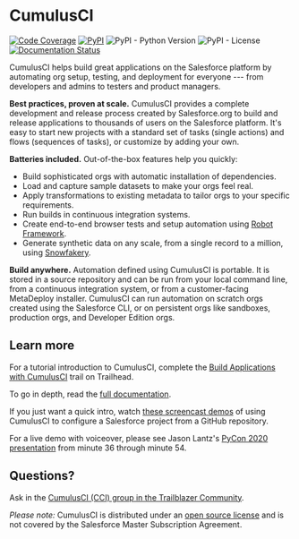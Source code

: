 # CumulusCI

[![Code Coverage](https://coveralls.io/repos/github/SFDO-Tooling/CumulusCI/badge.svg?branch=main)](https://coveralls.io/github/SFDO-Tooling/CumulusCI?branch=main)
[![PyPI](https://img.shields.io/pypi/v/cumulusci)](https://pypi.org/project/cumulusci-plus/)
![PyPI - Python Version](https://img.shields.io/pypi/pyversions/cumulusci-plus)
![PyPI - License](https://img.shields.io/pypi/l/cumulusci-plus)
[![Documentation Status](https://readthedocs.org/projects/cumulusci/badge/?version=latest)](https://cumulusci.readthedocs.io/en/latest/?badge=latest)

CumulusCI helps build great applications on the Salesforce platform by
automating org setup, testing, and deployment for everyone --- from
developers and admins to testers and product managers.

**Best practices, proven at scale.** CumulusCI provides a complete
development and release process created by Salesforce.org to build and
release applications to thousands of users on the Salesforce platform.
It\'s easy to start new projects with a standard set of tasks (single
actions) and flows (sequences of tasks), or customize by adding your
own.

**Batteries included.** Out-of-the-box features help you quickly:

-   Build sophisticated orgs with automatic installation of
    dependencies.
-   Load and capture sample datasets to make your orgs feel real.
-   Apply transformations to existing metadata to tailor orgs to your
    specific requirements.
-   Run builds in continuous integration systems.
-   Create end-to-end browser tests and setup automation using [Robot
    Framework](https://cumulusci.readthedocs.io/en/latest/robotframework.html).
-   Generate synthetic data on any scale, from a single record to a
    million, using
    [Snowfakery](https://cumulusci.readthedocs.io/en/latest/cookbook.html#large-volume-data-synthesis-with-snowfakery).

**Build anywhere.** Automation defined using CumulusCI is portable. It
is stored in a source repository and can be run from your local command
line, from a continuous integration system, or from a customer-facing
MetaDeploy installer. CumulusCI can run automation on scratch orgs
created using the Salesforce CLI, or on persistent orgs like sandboxes,
production orgs, and Developer Edition orgs.

## Learn more

For a tutorial introduction to CumulusCI, complete the [Build
Applications with
CumulusCI](https://trailhead.salesforce.com/en/content/learn/trails/build-applications-with-cumulusci)
trail on Trailhead.

To go in depth, read the [full
documentation](https://cumulusci.readthedocs.io/en/latest/).

If you just want a quick intro, watch [these screencast
demos](https://cumulusci.readthedocs.io/en/latest/demos.html) of using
CumulusCI to configure a Salesforce project from a GitHub repository.

For a live demo with voiceover, please see Jason Lantz\'s [PyCon 2020
presentation](https://www.youtube.com/watch?v=XL77lRTVF3g) from minute
36 through minute 54.

## Questions?

Ask in the [CumulusCI (CCI) group in the Trailblazer
Community](https://success.salesforce.com/_ui/core/chatter/groups/GroupProfilePage?g=0F9300000009M9ZCAU).

_Please note:_ CumulusCI is distributed under an [open source
license](https://github.com/SFDO-Tooling/CumulusCI/blob/main/LICENSE)
and is not covered by the Salesforce Master Subscription Agreement.

<!-- Changelog -->

